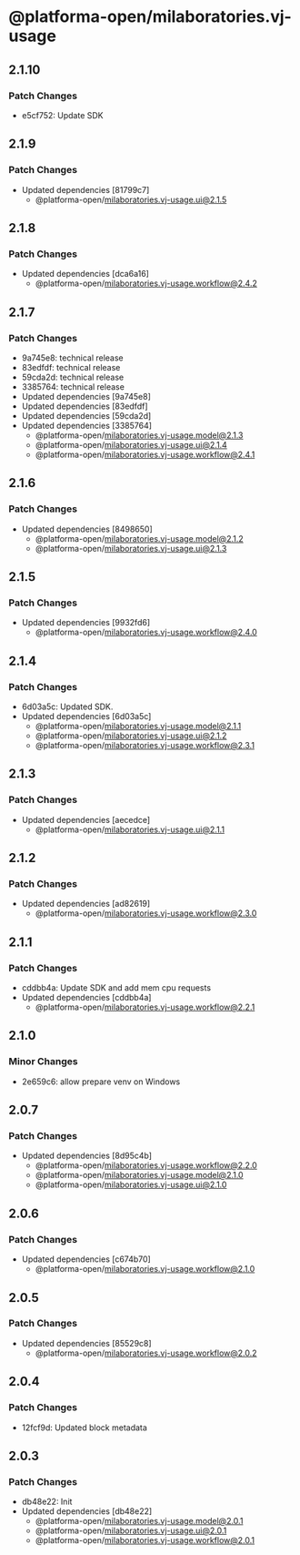 # @platforma-open/milaboratories.vj-usage

## 2.1.10

### Patch Changes

- e5cf752: Update SDK

## 2.1.9

### Patch Changes

- Updated dependencies [81799c7]
  - @platforma-open/milaboratories.vj-usage.ui@2.1.5

## 2.1.8

### Patch Changes

- Updated dependencies [dca6a16]
  - @platforma-open/milaboratories.vj-usage.workflow@2.4.2

## 2.1.7

### Patch Changes

- 9a745e8: technical release
- 83edfdf: technical release
- 59cda2d: technical release
- 3385764: technical release
- Updated dependencies [9a745e8]
- Updated dependencies [83edfdf]
- Updated dependencies [59cda2d]
- Updated dependencies [3385764]
  - @platforma-open/milaboratories.vj-usage.model@2.1.3
  - @platforma-open/milaboratories.vj-usage.ui@2.1.4
  - @platforma-open/milaboratories.vj-usage.workflow@2.4.1

## 2.1.6

### Patch Changes

- Updated dependencies [8498650]
  - @platforma-open/milaboratories.vj-usage.model@2.1.2
  - @platforma-open/milaboratories.vj-usage.ui@2.1.3

## 2.1.5

### Patch Changes

- Updated dependencies [9932fd6]
  - @platforma-open/milaboratories.vj-usage.workflow@2.4.0

## 2.1.4

### Patch Changes

- 6d03a5c: Updated SDK.
- Updated dependencies [6d03a5c]
  - @platforma-open/milaboratories.vj-usage.model@2.1.1
  - @platforma-open/milaboratories.vj-usage.ui@2.1.2
  - @platforma-open/milaboratories.vj-usage.workflow@2.3.1

## 2.1.3

### Patch Changes

- Updated dependencies [aecedce]
  - @platforma-open/milaboratories.vj-usage.ui@2.1.1

## 2.1.2

### Patch Changes

- Updated dependencies [ad82619]
  - @platforma-open/milaboratories.vj-usage.workflow@2.3.0

## 2.1.1

### Patch Changes

- cddbb4a: Update SDK and add mem cpu requests
- Updated dependencies [cddbb4a]
  - @platforma-open/milaboratories.vj-usage.workflow@2.2.1

## 2.1.0

### Minor Changes

- 2e659c6: allow prepare venv on Windows

## 2.0.7

### Patch Changes

- Updated dependencies [8d95c4b]
  - @platforma-open/milaboratories.vj-usage.workflow@2.2.0
  - @platforma-open/milaboratories.vj-usage.model@2.1.0
  - @platforma-open/milaboratories.vj-usage.ui@2.1.0

## 2.0.6

### Patch Changes

- Updated dependencies [c674b70]
  - @platforma-open/milaboratories.vj-usage.workflow@2.1.0

## 2.0.5

### Patch Changes

- Updated dependencies [85529c8]
  - @platforma-open/milaboratories.vj-usage.workflow@2.0.2

## 2.0.4

### Patch Changes

- 12fcf9d: Updated block metadata

## 2.0.3

### Patch Changes

- db48e22: Init
- Updated dependencies [db48e22]
  - @platforma-open/milaboratories.vj-usage.model@2.0.1
  - @platforma-open/milaboratories.vj-usage.ui@2.0.1
  - @platforma-open/milaboratories.vj-usage.workflow@2.0.1
